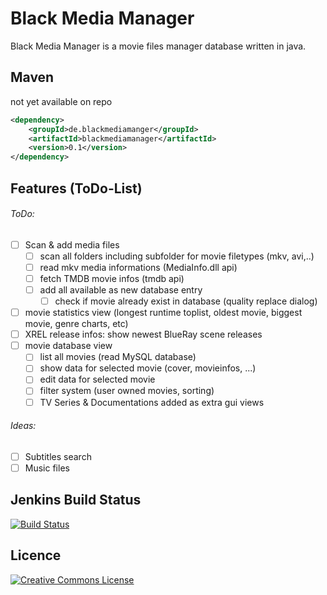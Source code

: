 # Black Media Manager

Black Media Manager is a movie files manager database written in java.

Maven
-----
not yet available on repo

```xml
<dependency>
    <groupId>de.blackmediamanger</groupId>
    <artifactId>blackmediamanager</artifactId>
    <version>0.1</version>
</dependency>
```

Features (ToDo-List)
-------------------

###### ToDo:
- [ ] Scan & add media files
    - [ ] scan all folders including subfolder for movie filetypes (mkv, avi,..)
    - [ ] read mkv media informations (MediaInfo.dll api)
    - [ ] fetch TMDB movie infos (tmdb api)
    - [ ] add all available as new database entry
    	- [ ] check if movie already exist in database (quality replace dialog)
- [ ] movie statistics view (longest runtime toplist, oldest movie, biggest movie, genre charts, etc)
- [ ] XREL release infos: show newest BlueRay scene releases
- [ ] movie database view
    - [ ] list all movies (read MySQL database)
    - [ ] show data for selected movie (cover, movieinfos, ...)
    - [ ] edit data for selected movie
    - [ ] filter system (user owned movies, sorting)
    - [ ] TV Series & Documentations added as extra gui views

###### Ideas:
- [ ] Subtitles search
- [ ] Music files

Jenkins Build Status
-------------------------
[![Build Status](http://jenkins.omertron.com/job/YAMJv3/badge/icon)](http://jenkins.omertron.com/job/YAMJv3)

Licence
-------------------------
[![Creative Commons License](http://i.creativecommons.org/l/by-sa/3.0/88x31.png)](http://creativecommons.org/licenses/by-sa/3.0/deed.en_US)
